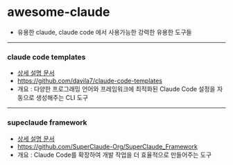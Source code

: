 # awesome-claude
- 유용한 claude, claude code 에서 사용가능한 강력한 유용한 도구들
---
### claude code templates
* [상세 설명 문서](claude_code_templates.md)
* https://github.com/davila7/claude-code-templates
* 개요 : 다양한 프로그래밍 언어와 프레임워크에 최적화된 Claude Code 설정을 자동으로 생성해주는 CLI 도구
---
### supeclaude framework
* [상세 설명 문서](superclaude_guide.md)
* https://github.com/SuperClaude-Org/SuperClaude_Framework
* 개요 : Claude Code를 확장하여 개발 작업을 더 효율적으로 만들어주는 도구
